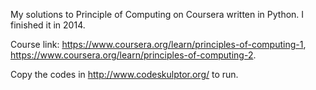 My solutions to Principle of Computing on Coursera written in Python. I finished it in 2014.

Course link: https://www.coursera.org/learn/principles-of-computing-1, https://www.coursera.org/learn/principles-of-computing-2.

Copy the codes in http://www.codeskulptor.org/ to run.
